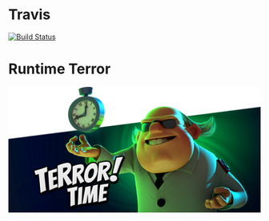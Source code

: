 # Travis
[![Build Status](https://travis-ci.com/ucsd-cse112/team9-webcomponent.svg?token=SYYH9pqzsbfveDCnEAbx&branch=master)](https://travis-ci.com/ucsd-cse112/team9-webcomponent)

# Runtime Terror
![](images/tim_terror.png)
